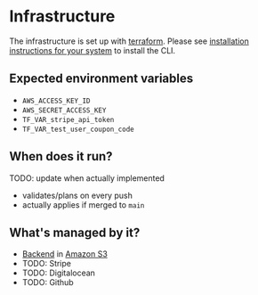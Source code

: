 # Infrastructure

The infrastructure is set up with [terraform](https://www.terraform.io/).
Please see [installation instructions for your system](https://learn.hashicorp.com/tutorials/terraform/install-cli) to install the CLI.

## Expected environment variables

- `AWS_ACCESS_KEY_ID`
- `AWS_SECRET_ACCESS_KEY`
- `TF_VAR_stripe_api_token`
- `TF_VAR_test_user_coupon_code`

## When does it run?

TODO: update when actually implemented

- validates/plans on every push
- actually applies if merged to `main`

## What's managed by it?

- [Backend](https://www.terraform.io/docs/language/settings/backends/index.html) in [Amazon S3](https://aws.amazon.com/s3/)
- TODO: Stripe
- TODO: Digitalocean
- TODO: Github
